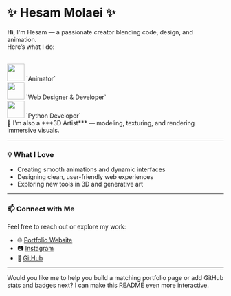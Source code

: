 # ✨ Hesam Molaei ✨

**Hi**, I'm Hesam — a passionate creator blending code, design, and animation.  
Here’s what I do:

<br>

<img src="https://cdn.jsdelivr.net/gh/devicons/devicon/icons/blender/blender-original.svg" width="40" height="40"/>
`Animator`
<br>
<img src="https://cdn.jsdelivr.net/gh/devicons/devicon/icons/html5/html5-original.svg" width="40" height="40"/>
`Web Designer & Developer`
<br>
<img src="https://cdn.jsdelivr.net/gh/devicons/devicon/icons/python/python-original.svg" width="40" height="40"/>  
`Python Developer`
<br>
🎨 I'm also a ***3D Artist*** — modeling, texturing, and rendering immersive visuals.

---

### 💡 What I Love
- Creating smooth animations and dynamic interfaces
- Designing clean, user-friendly web experiences
- Exploring new tools in 3D and generative art

---

### 📫 Connect with Me
Feel free to reach out or explore my work:
- 🌐 [Portfolio Website](#)
- 📷 [Instagram](#)
- 🐙 [GitHub](https://github.com/hesam-motion)

---

Would you like me to help you build a matching portfolio page or add GitHub stats and badges next? I can make this README even more interactive.
